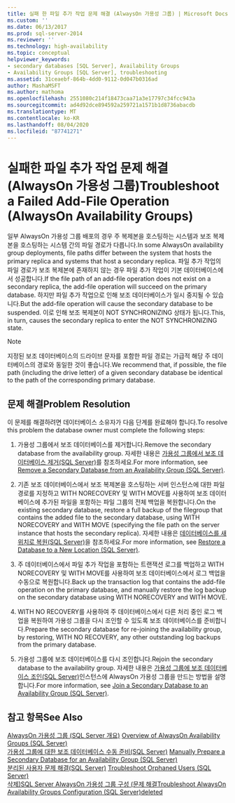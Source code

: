 ```yaml
---
title: 실패 한 파일 추가 작업 문제 해결 (AlwaysOn 가용성 그룹) | Microsoft Docs
ms.custom: ''
ms.date: 06/13/2017
ms.prod: sql-server-2014
ms.reviewer: ''
ms.technology: high-availability
ms.topic: conceptual
helpviewer_keywords:
- secondary databases [SQL Server], Availability Groups
- Availability Groups [SQL Server], troubleshooting
ms.assetid: 31ceaebf-864b-4dd0-9112-0d047b0316ad
author: MashaMSFT
ms.author: mathoma
ms.openlocfilehash: 2551080c214f18473caa71a3e17797c34fcc943a
ms.sourcegitcommit: ad4d92dce894592a259721a1571b1d8736abacdb
ms.translationtype: MT
ms.contentlocale: ko-KR
ms.lasthandoff: 08/04/2020
ms.locfileid: "87741271"
---
```

# <a name="troubleshoot-a-failed-add-file-operation-alwayson-availability-groups"></a><span data-ttu-id="061fe-102">실패한 파일 추가 작업 문제 해결(AlwaysOn 가용성 그룹)</span><span class="sxs-lookup"><span data-stu-id="061fe-102">Troubleshoot a Failed Add-File Operation (AlwaysOn Availability Groups)</span></span>
  <span data-ttu-id="061fe-103">일부 AlwaysOn 가용성 그룹 배포의 경우 주 복제본을 호스팅하는 시스템과 보조 복제본을 호스팅하는 시스템 간의 파일 경로가 다릅니다.</span><span class="sxs-lookup"><span data-stu-id="061fe-103">In some AlwaysOn availability group deployments, file paths differ between the system that hosts the primary replica and systems that host a secondary replica.</span></span> <span data-ttu-id="061fe-104">파일 추가 작업의 파일 경로가 보조 복제본에 존재하지 않는 경우 파일 추가 작업이 기본 데이터베이스에서 성공합니다.</span><span class="sxs-lookup"><span data-stu-id="061fe-104">If the file path of an add-file operation does not exist on a secondary replica, the add-file operation will succeed on the primary database.</span></span> <span data-ttu-id="061fe-105">하지만 파일 추가 작업으로 인해 보조 데이터베이스가 일시 중지될 수 있습니다.</span><span class="sxs-lookup"><span data-stu-id="061fe-105">But the add-file operation will cause the secondary database to be suspended.</span></span> <span data-ttu-id="061fe-106">이로 인해 보조 복제본이 NOT SYNCHRONIZING 상태가 됩니다.</span><span class="sxs-lookup"><span data-stu-id="061fe-106">This, in turn, causes the secondary replica to enter the NOT SYNCHRONIZING state.</span></span>  
  
> [!NOTE]  
>  <span data-ttu-id="061fe-107">지정된 보조 데이터베이스의 드라이브 문자를 포함한 파일 경로는 가급적 해당 주 데이터베이스의 경로와 동일한 것이 좋습니다.</span><span class="sxs-lookup"><span data-stu-id="061fe-107">We recommend that, if possible, the file path (including the drive letter) of a given secondary database be identical to the path of the corresponding primary database.</span></span>  
  
## <a name="problem-resolution"></a><span data-ttu-id="061fe-108">문제 해결</span><span class="sxs-lookup"><span data-stu-id="061fe-108">Problem Resolution</span></span>  
 <span data-ttu-id="061fe-109">이 문제를 해결하려면 데이터베이스 소유자가 다음 단계를 완료해야 합니다.</span><span class="sxs-lookup"><span data-stu-id="061fe-109">To resolve this problem the database owner must complete the following steps:</span></span>  
  
1.  <span data-ttu-id="061fe-110">가용성 그룹에서 보조 데이터베이스를 제거합니다.</span><span class="sxs-lookup"><span data-stu-id="061fe-110">Remove the secondary database from the availability group.</span></span> <span data-ttu-id="061fe-111">자세한 내용은 [가용성 그룹에서 보조 데이터베이스 제거&#40;SQL Server&#41;](remove-a-secondary-database-from-an-availability-group-sql-server.md)를 참조하세요.</span><span class="sxs-lookup"><span data-stu-id="061fe-111">For more information, see [Remove a Secondary Database from an Availability Group &#40;SQL Server&#41;](remove-a-secondary-database-from-an-availability-group-sql-server.md).</span></span>  
  
2.  <span data-ttu-id="061fe-112">기존 보조 데이터베이스에서 보조 복제본을 호스팅하는 서버 인스턴스에 대한 파일 경로를 지정하고 WITH NORECOVERY 및 WITH MOVE를 사용하여 보조 데이터베이스에 추가된 파일을 포함하는 파일 그룹의 전체 백업을 복원합니다.</span><span class="sxs-lookup"><span data-stu-id="061fe-112">On the existing secondary database, restore a full backup of the filegroup that contains the added file to the secondary database, using WITH NORECOVERY and WITH MOVE (specifying the file path on the server instance that hosts the secondary replica).</span></span> <span data-ttu-id="061fe-113">자세한 내용은 [데이터베이스를 새 위치로 복원&#40;SQL Server&#41;](../../../relational-databases/backup-restore/restore-a-database-to-a-new-location-sql-server.md)을 참조하세요.</span><span class="sxs-lookup"><span data-stu-id="061fe-113">For more information, see [Restore a Database to a New Location &#40;SQL Server&#41;](../../../relational-databases/backup-restore/restore-a-database-to-a-new-location-sql-server.md).</span></span>  
  
3.  <span data-ttu-id="061fe-114">주 데이터베이스에서 파일 추가 작업을 포함하는 트랜잭션 로그를 백업하고 WITH NORECOVERY 및 WITH MOVE를 사용하여 보조 데이터베이스에서 로그 백업을 수동으로 복원합니다.</span><span class="sxs-lookup"><span data-stu-id="061fe-114">Back up the transaction log that contains the add-file operation on the primary database, and manually restore the log backup on the secondary database using WITH NORECOVERY and WITH MOVE.</span></span>  
  
4.  <span data-ttu-id="061fe-115">WITH NO RECOVERY를 사용하여 주 데이터베이스에서 다른 처리 중인 로그 백업을 복원하여 가용성 그룹을 다시 조인할 수 있도록 보조 데이터베이스를 준비합니다.</span><span class="sxs-lookup"><span data-stu-id="061fe-115">Prepare the secondary database for re-joining the availability group, by restoring, WITH NO RECOVERY, any other outstanding log backups from the primary database.</span></span>  
  
5.  <span data-ttu-id="061fe-116">가용성 그룹에 보조 데이터베이스를 다시 조인합니다.</span><span class="sxs-lookup"><span data-stu-id="061fe-116">Rejoin the secondary database to the availability group.</span></span> <span data-ttu-id="061fe-117">자세한 내용은 [가용성 그룹에 보조 데이터베이스 조인&#40;SQL Server&#41;](join-a-secondary-database-to-an-availability-group-sql-server.md)인스턴스에 AlwaysOn 가용성 그룹을 만드는 방법을 설명합니다.</span><span class="sxs-lookup"><span data-stu-id="061fe-117">For more information, see [Join a Secondary Database to an Availability Group &#40;SQL Server&#41;](join-a-secondary-database-to-an-availability-group-sql-server.md).</span></span>  
  
## <a name="see-also"></a><span data-ttu-id="061fe-118">참고 항목</span><span class="sxs-lookup"><span data-stu-id="061fe-118">See Also</span></span>  
 <span data-ttu-id="061fe-119">[AlwaysOn 가용성 그룹 &#40;SQL Server 개요&#41;](overview-of-always-on-availability-groups-sql-server.md) </span><span class="sxs-lookup"><span data-stu-id="061fe-119">[Overview of AlwaysOn Availability Groups &#40;SQL Server&#41;](overview-of-always-on-availability-groups-sql-server.md) </span></span>  
 <span data-ttu-id="061fe-120">[가용성 그룹에 대한 보조 데이터베이스 수동 준비&#40;SQL Server&#41;](manually-prepare-a-secondary-database-for-an-availability-group-sql-server.md) </span><span class="sxs-lookup"><span data-stu-id="061fe-120">[Manually Prepare a Secondary Database for an Availability Group &#40;SQL Server&#41;](manually-prepare-a-secondary-database-for-an-availability-group-sql-server.md) </span></span>  
 <span data-ttu-id="061fe-121">[분리된 사용자 문제 해결&#40;SQL Server&#41;](../../../sql-server/failover-clusters/troubleshoot-orphaned-users-sql-server.md) </span><span class="sxs-lookup"><span data-stu-id="061fe-121">[Troubleshoot Orphaned Users &#40;SQL Server&#41;](../../../sql-server/failover-clusters/troubleshoot-orphaned-users-sql-server.md) </span></span>  
 [<span data-ttu-id="061fe-122">삭제&#41;SQL Server AlwaysOn 가용성 그룹 구성 &#40;문제 해결</span><span class="sxs-lookup"><span data-stu-id="061fe-122">Troubleshoot AlwaysOn Availability Groups Configuration &#40;SQL Server&#41;deleted</span></span>](troubleshoot-always-on-availability-groups-configuration-sql-server.md)  
  
  
